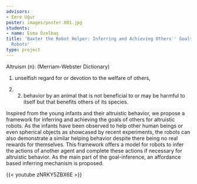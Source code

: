 ```yaml
---
advisors:
- Emre Uğur
poster: images/poster.001.jpg
students:
- name: Esma Özelbaş
title: 'Baxter the Robot Helper: Inferring and Achieving Others'' Goals in Altrustic
  Robots'
type: project
---
```


Altruism (n): (Merriam-Webster Dictionary)  

 1. unselfish regard for or devotion to the welfare of others,  

 2. 2. behavior by an animal that is not beneficial to or may be harmful to itself but that benefits others of its species.


Inspired from the young infants and their altruistic behavior, we propose a framework for inferring and achieving the goals of others for altruistic robots. As the infants have been observed to help other human beings or even spherical objects as showcased by recent experiments, the robots can also demonstrate a similar helping behavior despite there being no real rewards for themselves. This framework offers a model for robots to infer the actions of another agent and complete these actions if necessary for altruistic behavior. As the main part of the goal-inference, an affordance based inferring mechanism is proposed.


{{< youtube zNRKY5ZBX6E >}}